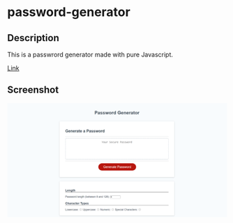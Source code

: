 # password-generator

## Description

This is a passwrord generator made with pure Javascript.

[Link](https://opeezy.github.io/password-generator/)

## Screenshot

![](Assets/Screenshot-2023-09-12-092753.png)
